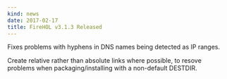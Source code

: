 ```yaml
---
kind: news
date: 2017-02-17
title: FireHOL v3.1.3 Released
---
```


Fixes problems with hyphens in DNS names being detected as IP ranges.

Create relative rather than absolute links where possible, to resove
problems when packaging/installing with a non-default DESTDIR.
